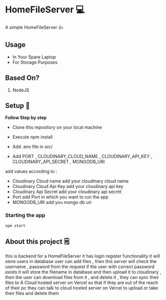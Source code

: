 # HomeFileServer 💻
A simple HomeFileServer 👍
## Usage
- In Your Spare Laptop
- For Storage Purposes

## Based On?
1. NodeJS 

## Setup 🚀
**Follow Step by step**
- Clone this repository on your local machine

- Execute npm install
- Add .env file in src/
- Add PORT , CLOUDINARY_CLOUD_NAME , CLOUDINARY_API_KEY , CLOUDINARY_API_SECRET , MONGODB_URI

add values according to :
- Cloudinary Cloud name
add your cloudinary cloud name
- Cloudinary Cloud Api Key
add your cloudinary api key
- Cloudinary Api Secret
add your cloudinary api secret
- Port 
add Port in which you want to run the app
- MONGODB_URI
add you mongo db uri

### Starting the app
```
npm start
```

## About this project 🗒️
this is backend for a HomeFileServer
it has login register functionality it will store users in database
user can add files , then this server will check the username , password from the request if the user with correct password exists it will store the filename in database and then upload it to cloudinary , then the user can download files from it , and delete it , they can sync their files to A Cloud hosted server on Vercel so that if they are out of the reach of their pc they can talk to cloud hosted server on Vercel to upload or take their files and delete them